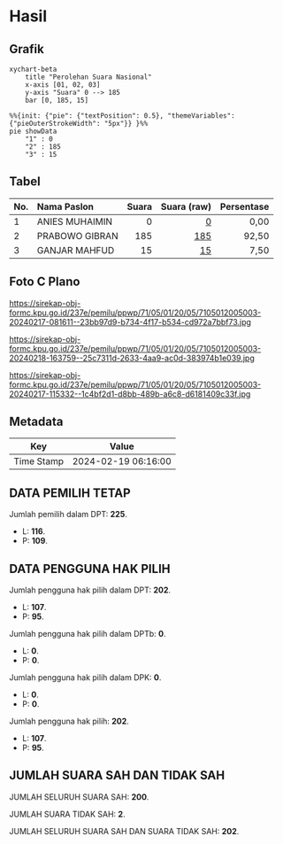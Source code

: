 # Hasil

## Grafik

```mermaid
xychart-beta
    title "Perolehan Suara Nasional"
    x-axis [01, 02, 03]
    y-axis "Suara" 0 --> 185
    bar [0, 185, 15]
```

```mermaid
%%{init: {"pie": {"textPosition": 0.5}, "themeVariables": {"pieOuterStrokeWidth": "5px"}} }%%
pie showData
    "1" : 0
    "2" : 185
    "3" : 15
```

## Tabel

| No. | Nama Paslon    | Suara | Suara (raw) | Persentase |
|:--- |:-------------- | -----:| -----------:| ----------:|
| 1   | ANIES MUHAIMIN | 0     | [0][p-1]    | 0,00       |
| 2   | PRABOWO GIBRAN | 185   | [185][p-2]  | 92,50      |
| 3   | GANJAR MAHFUD  | 15    | [15][p-3]   | 7,50       |


[p-1]: https://github.com/gigit-pemilu/pemilu-2024/blob/main/pilpres/hitung-suara/sub/71-sulawesi-utara/sub/05-minahasa-selatan/sub/01-modoinding/sub/2005-wulurmaatus/sub/003-tps/sub/paslon-1.txt
[p-2]: https://github.com/gigit-pemilu/pemilu-2024/blob/main/pilpres/hitung-suara/sub/71-sulawesi-utara/sub/05-minahasa-selatan/sub/01-modoinding/sub/2005-wulurmaatus/sub/003-tps/sub/paslon-2.txt
[p-3]: https://github.com/gigit-pemilu/pemilu-2024/blob/main/pilpres/hitung-suara/sub/71-sulawesi-utara/sub/05-minahasa-selatan/sub/01-modoinding/sub/2005-wulurmaatus/sub/003-tps/sub/paslon-3.txt

## Foto C Plano

https://sirekap-obj-formc.kpu.go.id/237e/pemilu/ppwp/71/05/01/20/05/7105012005003-20240217-081611--23bb97d9-b734-4f17-b534-cd972a7bbf73.jpg

https://sirekap-obj-formc.kpu.go.id/237e/pemilu/ppwp/71/05/01/20/05/7105012005003-20240218-163759--25c7311d-2633-4aa9-ac0d-383974b1e039.jpg

https://sirekap-obj-formc.kpu.go.id/237e/pemilu/ppwp/71/05/01/20/05/7105012005003-20240217-115332--1c4bf2d1-d8bb-489b-a6c8-d6181409c33f.jpg


## Metadata

| Key        | Value               |
| ---------- | ------------------- |
| Time Stamp | 2024-02-19 06:16:00 |


## DATA PEMILIH TETAP

Jumlah pemilih dalam DPT: **225**.
 * L: **116**.
 * P: **109**.

## DATA PENGGUNA HAK PILIH

Jumlah pengguna hak pilih dalam DPT: **202**.
 * L: **107**.
 * P: **95**.

Jumlah pengguna hak pilih dalam DPTb: **0**.
 * L: **0**.
 * P: **0**.

Jumlah pengguna hak pilih dalam DPK: **0**.
 * L: **0**.
 * P: **0**.

Jumlah pengguna hak pilih: **202**.
 * L: **107**.
 * P: **95**.

## JUMLAH SUARA SAH DAN TIDAK SAH

JUMLAH SELURUH SUARA SAH: **200**.

JUMLAH SUARA TIDAK SAH: **2**.

JUMLAH SELURUH SUARA SAH DAN SUARA TIDAK SAH: **202**.


